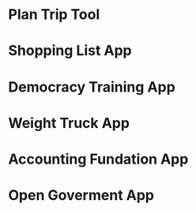 # Plan Trip Tool

# Shopping List App

# Democracy Training App

# Weight Truck App

# Accounting Fundation App

# Open Goverment App
